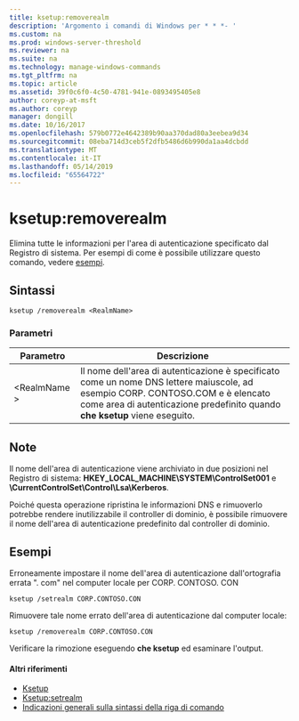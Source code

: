 ```yaml
---
title: ksetup:removerealm
description: 'Argomento i comandi di Windows per * * *- '
ms.custom: na
ms.prod: windows-server-threshold
ms.reviewer: na
ms.suite: na
ms.technology: manage-windows-commands
ms.tgt_pltfrm: na
ms.topic: article
ms.assetid: 39f0c6f0-4c50-4781-941e-0893495405e8
author: coreyp-at-msft
ms.author: coreyp
manager: dongill
ms.date: 10/16/2017
ms.openlocfilehash: 579b0772e4642389b90aa370dad80a3eebea9d34
ms.sourcegitcommit: 08eba714d3ceb5f2dfb5486d6b990da1aa4dcbdd
ms.translationtype: MT
ms.contentlocale: it-IT
ms.lasthandoff: 05/14/2019
ms.locfileid: "65564722"
---
```

# <a name="ksetupremoverealm"></a>ksetup:removerealm



Elimina tutte le informazioni per l'area di autenticazione specificato dal Registro di sistema. Per esempi di come è possibile utilizzare questo comando, vedere [esempi](#BKMK_Examples).

## <a name="syntax"></a>Sintassi

```
ksetup /removerealm <RealmName>
```

### <a name="parameters"></a>Parametri

|Parametro|Descrizione|
|---------|-----------|
|\<RealmName >|Il nome dell'area di autenticazione è specificato come un nome DNS lettere maiuscole, ad esempio CORP. CONTOSO.COM e è elencato come area di autenticazione predefinito quando **che ksetup** viene eseguito.|

## <a name="remarks"></a>Note

Il nome dell'area di autenticazione viene archiviato in due posizioni nel Registro di sistema: **HKEY_LOCAL_MACHINE\SYSTEM\ControlSet001** e **\CurrentControlSet\Control\Lsa\Kerberos**.

Poiché questa operazione ripristina le informazioni DNS e rimuoverlo potrebbe rendere inutilizzabile il controller di dominio, è possibile rimuovere il nome dell'area di autenticazione predefinito dal controller di dominio.

## <a name="BKMK_Examples"></a>Esempi

Erroneamente impostare il nome dell'area di autenticazione dall'ortografia errata ". com" nel computer locale per CORP. CONTOSO. CON
```
ksetup /setrealm CORP.CONTOSO.CON
```
Rimuovere tale nome errato dell'area di autenticazione dal computer locale:
```
ksetup /removerealm CORP.CONTOSO.CON
```
Verificare la rimozione eseguendo **che ksetup** ed esaminare l'output.

#### <a name="additional-references"></a>Altri riferimenti

-   [Ksetup](ksetup.md)
-   [Ksetup:setrealm](ksetup-setrealm.md)
-   [Indicazioni generali sulla sintassi della riga di comando](command-line-syntax-key.md)
